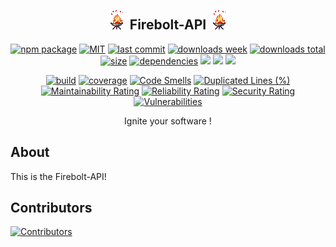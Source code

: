 <h2 align="center">
    <a href="https://github.com/NilsBaumgartner1994/firebolt-api"><img src="https://github.com/NilsBaumgartner1994/firebolt-api/blob/main/assets/images/firebolt-logo-git.gif?raw=true" alt="firebolt logo" /></a>    
    Firebolt-API
    <a href="https://github.com/NilsBaumgartner1994/firebolt-api"><img src="https://github.com/NilsBaumgartner1994/firebolt-api/blob/main/assets/images/firebolt-logo-git.gif?raw=true" alt="firebolt logo" /></a>
</h2>

<p align="center">
  <a href="https://badge.fury.io/js/firebolt-api.svg"><img src="https://badge.fury.io/js/firebolt-api.svg" alt="npm package" /></a>
  <a href="https://img.shields.io/github/license/NilsBaumgartner1994/firebolt-api"><img src="https://img.shields.io/github/license/NilsBaumgartner1994/firebolt-api" alt="MIT" /></a>
  <a href="https://img.shields.io/github/last-commit/NilsBaumgartner1994/firebolt-api?logo=git"><img src="https://img.shields.io/github/last-commit/NilsBaumgartner1994/firebolt-api?logo=git" alt="last commit" /></a>
  <a href="https://www.npmjs.com/package/firebolt-api"><img src="https://badgen.net/npm/dw/firebolt-api" alt="downloads week" /></a>
  <a href="https://www.npmjs.com/package/firebolt-api"><img src="https://badgen.net/npm/dt/firebolt-api" alt="downloads total" /></a>
  <a href="https://bundlephobia.com/result?p=firebolt-api"><img src="https://badgen.net/bundlephobia/minzip/firebolt-api" alt="size" /></a>
  <a href="https://david-dm.org/NilsBaumgartner1994/firebolt-apig"><img src="https://david-dm.org/NilsBaumgartner1994/firebolt-api/status.svg" alt="dependencies" /></a>
  <a href="https://app.fossa.com/projects/git%2Bgithub.com%2FNilsBaumgartner1994%2Ffirebolt-api?ref=badge_shield" alt="FOSSA Status"><img src="https://app.fossa.com/api/projects/git%2Bgithub.com%2FNilsBaumgartner1994%2Ffirebolt-api.svg?type=shield"/></a>
  <a href="https://github.com/google/gts" alt="Google TypeScript Style"><img src="https://img.shields.io/badge/code%20style-google-blueviolet.svg"/></a>
  <a href="https://shields.io/" alt="Google TypeScript Style"><img src="https://img.shields.io/badge/uses-TypeScript-blue.svg"/></a>
</p>

<p align="center">
  <a href="https://travis-ci.com/NilsBaumgartner1994/firebolt-api.svg?branch=main"><img src="https://travis-ci.com/NilsBaumgartner1994/firebolt-api.svg?branch=main" alt="build" /></a>
  <a href="https://coveralls.io/repos/github/NilsBaumgartner1994/firebolt-api/badge.svg?branch=main"><img src="https://coveralls.io/repos/github/NilsBaumgartner1994/firebolt-api/badge.svg?branch=main" alt="coverage" /></a>
  <a href="https://sonarcloud.io/dashboard?id=NilsBaumgartner1994_firebolt-api"><img src="https://sonarcloud.io/api/project_badges/measure?project=NilsBaumgartner1994_firebolt-api&metric=code_smells" alt="Code Smells" /></a>
  <a href="https://sonarcloud.io/dashboard?id=NilsBaumgartner1994_firebolt-api"><img src="https://sonarcloud.io/api/project_badges/measure?project=NilsBaumgartner1994_firebolt-api&metric=duplicated_lines_density" alt="Duplicated Lines (%)" /></a>
  <a href="https://sonarcloud.io/dashboard?id=NilsBaumgartner1994_firebolt-api"><img src="https://sonarcloud.io/api/project_badges/measure?project=NilsBaumgartner1994_firebolt-api&metric=sqale_rating" alt="Maintainability Rating" /></a>
  <a href="https://sonarcloud.io/dashboard?id=NilsBaumgartner1994_firebolt-api"><img src="https://sonarcloud.io/api/project_badges/measure?project=NilsBaumgartner1994_firebolt-api&metric=reliability_rating" alt="Reliability Rating" /></a>
  <a href="https://sonarcloud.io/dashboard?id=NilsBaumgartner1994_firebolt-api"><img src="https://sonarcloud.io/api/project_badges/measure?project=NilsBaumgartner1994_firebolt-api&metric=security_rating" alt="Security Rating" /></a>
  <a href="https://sonarcloud.io/dashboard?id=NilsBaumgartner1994_firebolt-api"><img src="https://sonarcloud.io/api/project_badges/measure?project=NilsBaumgartner1994_firebolt-api&metric=vulnerabilities" alt="Vulnerabilities" /></a>
</p>

<p align="center">
    Ignite your software !
</p>

## About
This is the Firebolt-API!

## Contributors
<a href="https://github.com/NilsBaumgartner1994/firebolt-connector"><img src="https://contrib.rocks/image?repo=NilsBaumgartner1994/firebolt-api" alt="Contributors" /></a>